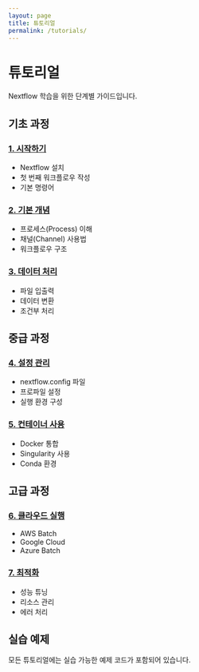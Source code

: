 ```yaml
---
layout: page
title: 튜토리얼
permalink: /tutorials/
---
```


# 튜토리얼

Nextflow 학습을 위한 단계별 가이드입니다.

## 기초 과정

### [1. 시작하기](tutorials/getting-started.md)
- Nextflow 설치
- 첫 번째 워크플로우 작성
- 기본 명령어

### [2. 기본 개념](tutorials/basic-concepts.md)
- 프로세스(Process) 이해
- 채널(Channel) 사용법
- 워크플로우 구조

### [3. 데이터 처리](tutorials/data-processing.md)
- 파일 입출력
- 데이터 변환
- 조건부 처리

## 중급 과정

### [4. 설정 관리](tutorials/configuration.md)
- nextflow.config 파일
- 프로파일 설정
- 실행 환경 구성

### [5. 컨테이너 사용](tutorials/containers.md)
- Docker 통합
- Singularity 사용
- Conda 환경

## 고급 과정

### [6. 클라우드 실행](tutorials/cloud-execution.md)
- AWS Batch
- Google Cloud
- Azure Batch

### [7. 최적화](tutorials/optimization.md)
- 성능 튜닝
- 리소스 관리
- 에러 처리

## 실습 예제

모든 튜토리얼에는 실습 가능한 예제 코드가 포함되어 있습니다.

